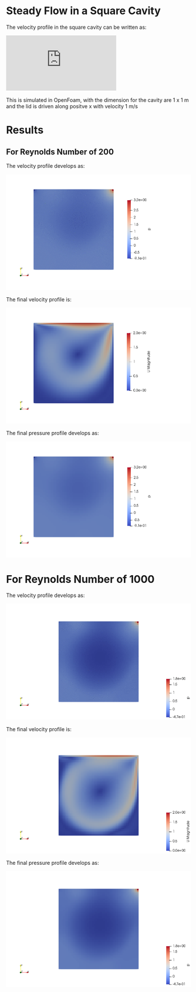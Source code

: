 # Steady Flow in a Square Cavity

The velocity profile in the square cavity can be written as:  
  
![vel-image](https://latex.codecogs.com/png.latex?%5Cfrac%7Bd%20u%7D%7Bd%20x%7D%20&plus;%20%5Cfrac%7Bd%20v%7D%7Bd%20y%7D%20%3D%200)

This is simulated in OpenFoam, with the dimension for the cavity are 1 x 1 m and the lid is driven along positve x with velocity 1 m/s

# Results
## For Reynolds Number of 200
  
The velocity profile develops as:
  
![vel-profile](results/Re-200/velocity.gif?raw=True)  
  
The final velocity profile is:  
  
![final-vel](results/Re-200/velocity-profile.png?raw=True)  
  
The final pressure profile develops as:
  
![final-pressure](results/Re-200/pressure-profile.png)  
  
# For Reynolds Number of 1000
The velocity profile develops as:
  
![vel-profile](results/Re-1000/velocity.gif?raw=True)  
  
The final velocity profile is:  
  
![final-vel](results/Re-1000/velocity-profile.png?raw=True)  
  
The final pressure profile develops as:  
  
![final-pressure](results/Re-1000/pressure-profile.png)  
